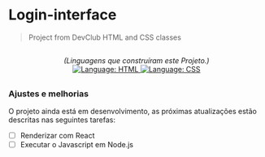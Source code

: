 # Login-interface

 > Project from DevClub HTML and CSS classes
##
<div>
    <p align="center">
        <em>
            (Linguagens que construíram este Projeto.)<br>
        </em>
        <a href="#">
            <img src="https://img.shields.io/badge/HTML5-E34F26?style=for-the-badge&logo=html5&logoColor=white" alt="Language: HTML">
        </a>
        <a href="#">
            <img src="https://img.shields.io/badge/CSS-239120?&style=for-the-badge&logo=css3&logoColor=white" alt="Language: CSS">
        </a>
    </p>
</div>

##
### Ajustes e melhorias

O projeto ainda está em desenvolvimento, as próximas atualizações estão descritas nas seguintes tarefas:

- [ ] Renderizar com React
- [ ] Executar o Javascript em Node.js
